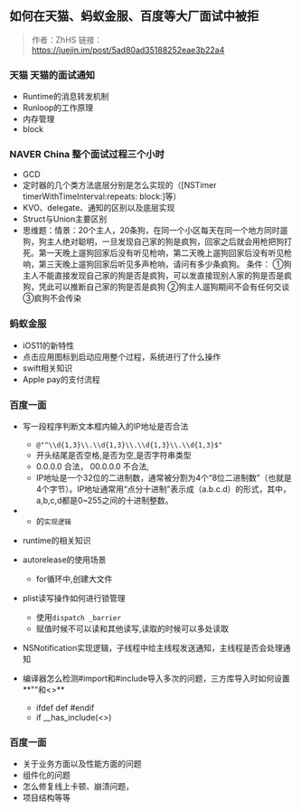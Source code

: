 ## 如何在天猫、蚂蚁金服、百度等大厂面试中被拒

> 作者：ZhHS
链接：https://juejin.im/post/5ad80ad35188252eae3b22a4


### 天猫 天猫的面试通知


* Runtime的消息转发机制
* Runloop的工作原理
* 内存管理
* block

### NAVER China 整个面试过程三个小时
* GCD
* 定时器的几个类方法底层分别是怎么实现的（[NSTimer timerWithTimeInterval:repeats: block:]等）
* KVO、delegate、通知的区别以及底层实现
* Struct与Union主要区别
* 思维题：情景：20个主人，20条狗，在同一个小区每天在同一个地方同时遛狗，狗主人绝对聪明，一旦发现自己家的狗是疯狗，回家之后就会用枪把狗打死。第一天晚上遛狗回家后没有听见枪响，第二天晚上遛狗回家后没有听见枪响，第三天晚上遛狗回家后听见多声枪响，请问有多少条疯狗。
条件：
	①狗主人不能直接发现自己家的狗是否是疯狗，可以发直接现别人家的狗是否是疯狗，凭此可以推断自己家的狗是否是疯狗
	②狗主人遛狗期间不会有任何交谈
	③疯狗不会传染

### 蚂蚁金服
* iOS11的新特性
* 点击应用图标到启动应用整个过程，系统进行了什么操作
* swift相关知识
* Apple pay的支付流程


### 百度一面

* 写一段程序判断文本框内输入的IP地址是否合法
	* `@"^\\d{1,3}\\.\\d{1,3}\\.\\d{1,3}\\.\\d{1,3}$"`
	* 开头结尾是否空格,是否为空,是否字符串类型 
	* 0.0.0.0 合法， 00.0.0.0 不合法,
	* IP地址是一个32位的二进制数，通常被分割为4个“8位二进制数”（也就是4个字节）。IP地址通常用“点分十进制”表示成（a.b.c.d）的形式，其中，a,b,c,d都是0~255之间的十进制整数。

* + 的`实现逻辑`

* runtime的相关知识

* autorelease的使用场景
	* for循环中,创建大文件

* plist读写操作如何进行锁管理
	*  使用`dispatch _barrier`
	*  赋值时候不可以读和其他读写,读取的时候可以多处读取

* NSNotification实现逻辑，子线程中给主线程发送通知，主线程是否会处理通知
* 编译器怎么检测#import和#include导入多次的问题，三方库导入时如何设置**""和<>**
	* ifdef def #endif
	* if __has_include(<>)

### 百度一面
* 关于业务方面以及性能方面的问题
* 组件化的问题
* 怎么修复线上卡顿、崩溃问题，
* 项目结构等等
